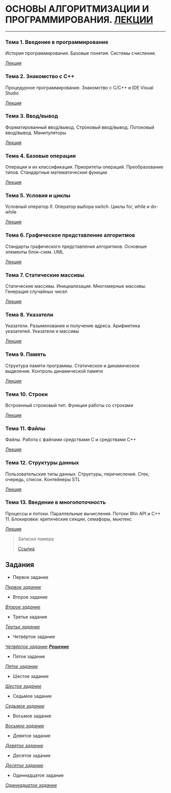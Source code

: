 # ОСНОВЫ АЛГОРИТМИЗАЦИИ И ПРОГРАММИРОВАНИЯ. [ЛЕКЦИИ](https://learn.paradox.red/clecture/index.html "Лекции")

***

### Тема 1. Введение в программирование

История программирования. Базовые понятия. Системы счисления.

[Лекция](https://learn.paradox.red/clecture/lecture/1_introduction/index.html "Лекция")

### Тема 2. Знакомство с C++

Процедурное программирование. Знакомство с C/C++ и IDE Visual Studio

[Лекция](https://learn.paradox.red/clecture/lecture/2_visual_cpp/index.html "Лекция")

### Тема 3. Ввод/вывод

Форматированный ввод/вывод. Строковый ввод/вывод. Потоковый ввод/вывод. Манипуляторы

[Лекция](https://learn.paradox.red/clecture/lecture/3_input_output/index.html "Лекция")

### Тема 4. Базовые операции

Операции и их классификация. Приоритеты операций. Преобразование типов. Стандартные математические функции

[Лекция](https://learn.paradox.red/clecture/lecture/4_operations/index.html "Лекция")

### Тема 5. Условия и циклы

Условный оператор if. Оператор выбора switch. Циклы for, while и do-while

[Лекция](https://learn.paradox.red/clecture/lecture/5_if_loops/index.html "Лекция")

### Тема 6. Графическое представление алгоритмов

Стандарты графического представления алгоритмов. Основные элементы блок-схем. UML

[Лекция](https://learn.paradox.red/clecture/lecture/6_flowcharts/index.html "Лекция")

### Тема 7. Статические массивы

Статические массивы. Инициализация. Многомерные массивы. Генерация случайных чисел

[Лекция](https://learn.paradox.red/clecture/lecture/7_arrays/index.html "Лекция")

### Тема 8. Указатели

Указатели. Разыменование и получение адреса. Арифметика указателей. Указатели и массивы

[Лекция](https://learn.paradox.red/clecture/lecture/8_pointers/index.html "Лекция")

### Тема 9. Память

Структура памяти программы. Статическое и динамическое выделение. Контроль динамической памяти

[Лекция](https://learn.paradox.red/clecture/lecture/9_memory/index.html "Лекция")

### Тема 10. Строки

Встроенный строковый тип. Функции работы со строками

[Лекция](https://learn.paradox.red/clecture/lecture/10_strings/index.html "Лекция")

### Тема 11. Файлы

Файлы. Работа с файлами средствами C и средствами C++

[Лекция](https://learn.paradox.red/clecture/lecture/11_files/index.html "Лекция")

### Тема 12. Структуры данных

Пользовательские типы данных. Структуры, перечисления. Стек, очередь, список. Контейнеры STL

[Лекция](https://learn.paradox.red/clecture/lecture/12_structures/index.html "Лекция")

### Тема 13. Введение в многопоточность

Процессы и потоки. Параллельные вычисления. Потоки Win API и C++ 11. Блокировки: критические секции, семафоры, мьютекс

[Лекция](https://learn.paradox.red/clecture/lecture/13_threads/index.html "Лекция")

> Записки ламера
>
> [Ссылка](https://learn.paradox.red/clecture/completed/hints_of_lamer.pdf "Советы для ламера")

## Задания

* Первое задание

[_Первое_ _задание_](https://learn.paradox.red/clecture/task/task_1/task_1.pdf "Задание 1")

* Второе задание

[_Второе_ _задание_](https://learn.paradox.red/clecture/task/task_2/task_2.pdf "Задание 2")

* Третье задание

[_Третье_ _задание_](https://learn.paradox.red/clecture/task/task_3/task_3.pdf "Задание 3")

* Четвёртое задание

[_Четвёртое_ _задание_](https://learn.paradox.red/clecture/task/task_4/task_4.pdf "Задание 4")
[***Решение***](https://learn.paradox.red/clecture/completed/task_4/Index.html "Решение задания 4")

* Пятое задание

[_Пятое_ _задание_](https://learn.paradox.red/clecture/task/task_5/task_5.pdf "Задание 5")

* Шестое задание

[_Шестое_ _задание_](https://learn.paradox.red/clecture/task/task_6/task_6.pdf "Задание 6")

* Седьмое задание

[_Седьмое_ _задание_](https://learn.paradox.red/clecture/task/task_7/task_7.pdf "Задание 7")

* Восьмое задание

[_Восьмое_ _задание_](https://learn.paradox.red/clecture/task/task_8/task_8.pdf "Задание 8")

* Девятое задание

[_Девятое_ _задание_](https://learn.paradox.red/clecture/task/task_9/task_9.pdf "Задание 9")

* Десятое задание

[_Десятое_ _задание_](https://learn.paradox.red/clecture/task/task_10/task_10.pdf "Задание 10")

* Одиннадцатое задание

[_Одиннадцатое_ _задание_](https://learn.paradox.red/clecture/task/task_11/task_11.pdf "Задание 11")